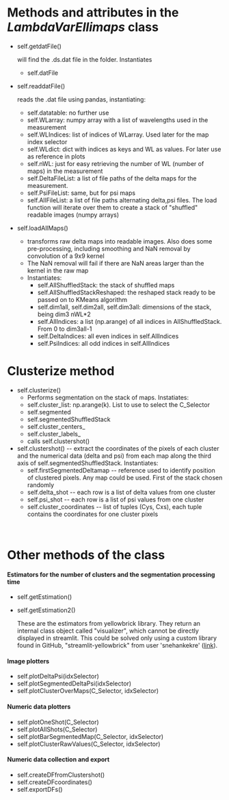 # Methods and attributes in the *LambdaVarEllimaps* class 

- self.getdatFile()   

  will find the .ds.dat file in the folder. 
  Instantiates 

  - self.datFile

- self.readdatFile()  

  reads the .dat file using pandas, instantiating:
     - self.datatable: no further use
     - self.WLarray: numpy array with a list of wavelengths used in the measurement
     - self.WLIndices: list of indices of WLarray. Used later for the map index selector
     - self.WLdict: dict with indices as keys and WL as values. For later use as reference in plots
     - self.nWL: just for easy retrieving the number of WL (number of maps) in the measurement
     - self.DeltaFileList: a list of file paths of the delta maps for the measurement. 
     - self.PsiFileList: same, but for psi maps
     - self.AllFileList: a list of file paths alternating delta,psi files. The load function will iterate over them to create a stack of "shuffled" readable images (numpy arrays)

- self.loadAllMaps() 
  - transforms raw delta maps into readable images. Also does some pre-processing, including smoothing and NaN removal by convolution of a 9x9 kernel
  - The NaN removal will fail if there are NaN areas larger than the kernel in the raw map
  - Instantiates:
    - self.AllShuffledStack: the stack of shuffled maps
    - self.AllShuffledStackReshaped: the reshaped stack ready to be passed on to KMeans algorithm
    - self.dim1all, self.dim2all, self.dim3all: dimensions of the stack, being dim3 nWL*2
    - self.AllIndices: a list (np.arange) of all indices in AllShuffledStack. From 0 to dim3all-1
    - self.DeltaIndices: all even indices in self.AllIndices
    - self.PsiIndices: all odd indices in self.AllIndices

# Clusterize method

- self.clusterize()  
  - Performs segmentation on the stack of maps. Instatiates:
  - self.cluster_list: np.arange(k). List to use to select the C_Selector
  - self.segmented
  - self.segmentedShuffledStack
  - self.cluster_centers_
  - self.cluster_labels_
  - calls self.clustershot()
- self.clustershot() -- extract the coordinates of the pixels of each cluster and the numerical data (delta and psi) from each map along the third axis of self.segmentedShuffledStack. Instantiates:
  - self.firstSegmentedDeltamap -- reference used to identify position of clustered pixels. Any map could be used. First of the stack chosen randomly
  - self.delta_shot -- each row is a list of delta values from one cluster
  - self.psi_shot -- each row is a list of psi values from one cluster
  - self.cluster_coordinates -- list of tuples (Cys, Cxs), each tuple contains the coordinates for one cluster pixels

​	

# Other methods of the class

#### Estimators for the number of clusters and the segmentation processing time

- self.getEstimation()

- self.getEstimation2()

  These are the estimators from yellowbrick library. They return an internal class object called "visualizer", which cannot be directly displayed in streamlit. This could be solved only using a custom library found in GitHub, "streamlit-yellowbrick" from user 'snehankekre' ([link](https://github.com/snehankekre/streamlit-yellowbrick)).

  

#### Image plotters

- self.plotDeltaPsi(idxSelector)
- self.plotSegmentedDeltaPsi(idxSelector)
- self.plotClusterOverMaps(C_Selector, idxSelector)

#### Numeric data plotters

- self.plotOneShot(C_Selector)
- self.plotAllShots(C_Selector)
- self.plotBarSegmentedMap(C_Selector, idxSelector)
- self.plotClusterRawValues(C_Selector, idxSelector)

#### Numeric data collection and export

- self.createDFfromClustershot()
- self.createDFcoordinates()
- self.exportDFs()